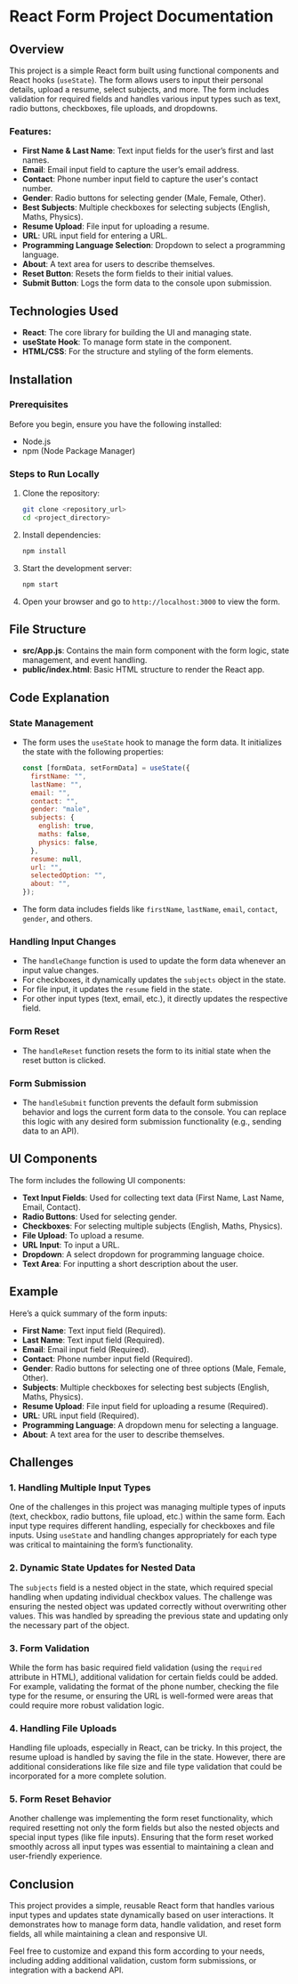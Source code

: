 # React Form Project Documentation

## Overview

This project is a simple React form built using functional components and React hooks (`useState`). The form allows users to input their personal details, upload a resume, select subjects, and more. The form includes validation for required fields and handles various input types such as text, radio buttons, checkboxes, file uploads, and dropdowns.

### Features:

- **First Name & Last Name**: Text input fields for the user’s first and last names.
- **Email**: Email input field to capture the user’s email address.
- **Contact**: Phone number input field to capture the user's contact number.
- **Gender**: Radio buttons for selecting gender (Male, Female, Other).
- **Best Subjects**: Multiple checkboxes for selecting subjects (English, Maths, Physics).
- **Resume Upload**: File input for uploading a resume.
- **URL**: URL input field for entering a URL.
- **Programming Language Selection**: Dropdown to select a programming language.
- **About**: A text area for users to describe themselves.
- **Reset Button**: Resets the form fields to their initial values.
- **Submit Button**: Logs the form data to the console upon submission.

## Technologies Used

- **React**: The core library for building the UI and managing state.
- **useState Hook**: To manage form state in the component.
- **HTML/CSS**: For the structure and styling of the form elements.

## Installation

### Prerequisites

Before you begin, ensure you have the following installed:

- Node.js
- npm (Node Package Manager)

### Steps to Run Locally

1. Clone the repository:

   ```bash
   git clone <repository_url>
   cd <project_directory>
   ```

2. Install dependencies:

   ```bash
   npm install
   ```

3. Start the development server:

   ```bash
   npm start
   ```

4. Open your browser and go to `http://localhost:3000` to view the form.

## File Structure

- **src/App.js**: Contains the main form component with the form logic, state management, and event handling.
- **public/index.html**: Basic HTML structure to render the React app.

## Code Explanation

### State Management

- The form uses the `useState` hook to manage the form data. It initializes the state with the following properties:

  ```js
  const [formData, setFormData] = useState({
    firstName: "",
    lastName: "",
    email: "",
    contact: "",
    gender: "male",
    subjects: {
      english: true,
      maths: false,
      physics: false,
    },
    resume: null,
    url: "",
    selectedOption: "",
    about: "",
  });
  ```

- The form data includes fields like `firstName`, `lastName`, `email`, `contact`, `gender`, and others.

### Handling Input Changes

- The `handleChange` function is used to update the form data whenever an input value changes.
- For checkboxes, it dynamically updates the `subjects` object in the state.
- For file input, it updates the `resume` field in the state.
- For other input types (text, email, etc.), it directly updates the respective field.

### Form Reset

- The `handleReset` function resets the form to its initial state when the reset button is clicked.

### Form Submission

- The `handleSubmit` function prevents the default form submission behavior and logs the current form data to the console. You can replace this logic with any desired form submission functionality (e.g., sending data to an API).

## UI Components

The form includes the following UI components:

- **Text Input Fields**: Used for collecting text data (First Name, Last Name, Email, Contact).
- **Radio Buttons**: Used for selecting gender.
- **Checkboxes**: For selecting multiple subjects (English, Maths, Physics).
- **File Upload**: To upload a resume.
- **URL Input**: To input a URL.
- **Dropdown**: A select dropdown for programming language choice.
- **Text Area**: For inputting a short description about the user.

## Example

Here’s a quick summary of the form inputs:

- **First Name**: Text input field (Required).
- **Last Name**: Text input field (Required).
- **Email**: Email input field (Required).
- **Contact**: Phone number input field (Required).
- **Gender**: Radio buttons for selecting one of three options (Male, Female, Other).
- **Subjects**: Multiple checkboxes for selecting best subjects (English, Maths, Physics).
- **Resume Upload**: File input field for uploading a resume (Required).
- **URL**: URL input field (Required).
- **Programming Language**: A dropdown menu for selecting a language.
- **About**: A text area for the user to describe themselves.

## Challenges

### 1. **Handling Multiple Input Types**

One of the challenges in this project was managing multiple types of inputs (text, checkbox, radio buttons, file upload, etc.) within the same form. Each input type requires different handling, especially for checkboxes and file inputs. Using `useState` and handling changes appropriately for each type was critical to maintaining the form’s functionality.

### 2. **Dynamic State Updates for Nested Data**

The `subjects` field is a nested object in the state, which required special handling when updating individual checkbox values. The challenge was ensuring the nested object was updated correctly without overwriting other values. This was handled by spreading the previous state and updating only the necessary part of the object.

### 3. **Form Validation**

While the form has basic required field validation (using the `required` attribute in HTML), additional validation for certain fields could be added. For example, validating the format of the phone number, checking the file type for the resume, or ensuring the URL is well-formed were areas that could require more robust validation logic.

### 4. **Handling File Uploads**

Handling file uploads, especially in React, can be tricky. In this project, the resume upload is handled by saving the file in the state. However, there are additional considerations like file size and file type validation that could be incorporated for a more complete solution.

### 5. **Form Reset Behavior**

Another challenge was implementing the form reset functionality, which required resetting not only the form fields but also the nested objects and special input types (like file inputs). Ensuring that the form reset worked smoothly across all input types was essential to maintaining a clean and user-friendly experience.

## Conclusion

This project provides a simple, reusable React form that handles various input types and updates state dynamically based on user interactions. It demonstrates how to manage form data, handle validation, and reset form fields, all while maintaining a clean and responsive UI.

Feel free to customize and expand this form according to your needs, including adding additional validation, custom form submissions, or integration with a backend API.
